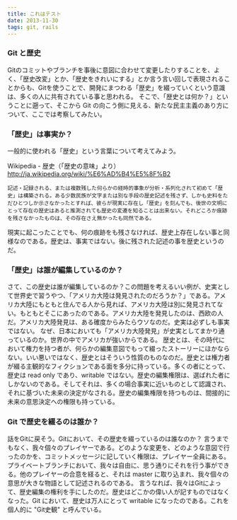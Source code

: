 ```yaml
---
title: これはテスト
date: 2013-11-30
tags: git, rails
---
```


### Git と歴史

Gitのコミットやブランチを事後に意図に合わせて変更したりすることを、よく、「歴史改変」とか、「歴史をきれいにする」とか言う言い回しで表現されることからも、Gitを使うことで、開発にまつわる「歴史」を綴っていくという意識は、多くの人に共有されている事と思われる。
そこで、「歴史とは何か？」ということに遡って、そこから Git の向こう側に見える、新たな民主主義のあり方について、ここでは考察してみたい。

### 「歴史」は事実か？
一般的に使われる「歴史」という言葉について考えてみよう。

Wikipedia - 歴史（「歴史の意味」より）
http://ja.wikipedia.org/wiki/%E6%AD%B4%E5%8F%B2

```
記述・記録される、または複数残した何らかの経時的事象が分析・系列化されて初めて「歴史」は構築される。ある少数民族が文字または別な手段の歴史記述を残さず、しかも史料をただひとつしか示さなかったとすれば、彼らが現実に存在し「歴史」を刻んでも、後世の文明にとって存在の歴史はあると推測されても歴史の変遷を知ることは出来ない。それどころか痕跡を残さなかったものは、その存在さえ無かったも同然である。
```

現実に起こったことでも、何の痕跡をも残さなければ、歴史上存在しない事と同様なのである。歴史は、事実ではない。後に残された記述の事を歴史というのだ。

### 「歴史」は誰が編集しているのか？

さて、この歴史は誰が編集しているのか？この問題を考えるいい例が、史実として世界史で習うやつ、「アメリカ大陸は発見されたのだろうか？」である。アメリカ大陸にもともと住んでる人から見れば、アメリカ大陸は別に発見されてない。もともとそこにあったのである。アメリカ大陸を発見したのは、西欧の人だ。アメリカ大陸発見は、ある確度からみたらウソなのだ。史実は必ずしも事実ではない。
なぜ、日本においても「アメリカ大陸発見」が史実としてまかり通っているのか。世界の中でアメリカが強いからである。
歴史とは、その時代において権力を持つ者が、何らかの編集意図でもって綴ったストーリーにほかならない。いい悪いではなく、歴史とはそういう性質のものなのだ。歴史とは権力者が綴る主観的なフィクションである面を多分に持っている。多くの者にとって、歴史は read only であり、writable ではない。歴史の編集権限は、選ばれた者にしかないのである。そしてそれは、多くの場合事実に近いものとして認識され、それに基づいた未来の決定がなされる。歴史の編集権限を持つものは、間接的に未来の意思決定への権限も持っている。

### Git で歴史を綴るのは誰か？

話をGitに戻そう。Gitにおいて、その歴史を綴っているのは誰なのか？ 言うまでもなく、我々個々のプレイヤーである。どのような変更を、どのような意図で行ったのかを、コミットメッセージに記していく権限は、プレイヤー全員にある。プライベートブランチにおいて、我々は自由に、思う通りにそれを行う事ができる。他のプレイヤーの合意を経ると、それは master に取り込まれ、我々個々の意思が大きな物語として記述されるのである。
言うなれば、我々はGitによって、歴史編集の権利を手にしたのだ。歴史はどこかの偉い人が記すものではなくなった。Git において、歴史は万人にとって writable になったのである。これを個人的に "Git史観" と呼んでいる。
